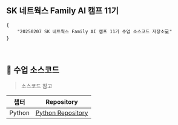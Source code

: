 ## SK 네트웍스 Family AI 캠프 11기 

```
{
    "20250207 SK 네트웍스 Family AI 캠프 11기 수업 소스코드 저장소💻"
}
```
<br>


## 🌱 수업 소스코드 

> 소스코드 참고
>

|챕터|Repository|
|------|---|
|Python|[Python Repository](https://github.com/encore-SKN11/) |
